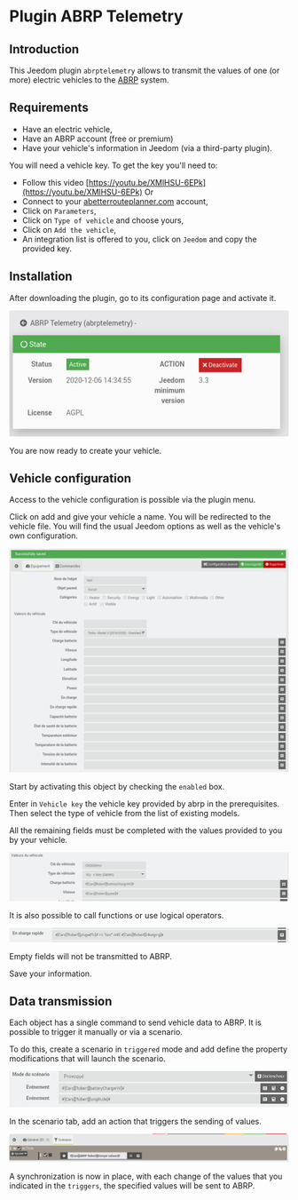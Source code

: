 # Plugin ABRP Telemetry

## Introduction

This Jeedom plugin `abrptelemetry` allows to transmit the values of one (or more) electric vehicles to the [ABRP](https://abetterrouteplanner.com/) system.

## Requirements

- Have an electric vehicle,
- Have an ABRP account (free or premium)
- Have your vehicle's information in Jeedom (via a third-party plugin).

You will need a vehicle key. To get the key you'll need to:
- Follow this video [https://youtu.be/XMlHSU-6EPk](https://youtu.be/XMlHSU-6EPk)
Or
- Connect to your [abetterrouteplanner.com](https://abetterrouteplanner.com/) account,
- Click on `Parameters`,
- Click on `Type of vehicle` and choose yours,
- Click on `Add the vehicle`,
- An integration list is offered to you, click on `Jeedom` and copy the provided key.

## Installation

After downloading the plugin, go to its configuration page and activate it.

![plugin activation](./medias/install-enable.png)

You are now ready to create your vehicle.

## Vehicle configuration

Access to the vehicle configuration is possible via the plugin menu.

Click on add and give your vehicle a name. You will be redirected to the vehicle file. You will find the usual Jeedom options as well as the vehicle's own configuration.

![Configuration voiture](./medias/created-vehicle.png)

Start by activating this object by checking the `enabled` box.

Enter in `Vehicle key` the vehicle key provided by abrp in the prerequisites. Then select the type of vehicle from the list of existing models.

All the remaining fields must be completed with the values provided to you by your vehicle.

![Options du véhicule](./medias/config-vehicle.png)

It is also possible to call functions or use logical operators.

![Exemple fast changing](./medias/config-sample-fast.png)

Empty fields will not be transmitted to ABRP.

Save your information.

## Data transmission

Each object has a single command to send vehicle data to ABRP. It is possible to trigger it manually or via a scenario.

To do this, create a scenario in `triggered` mode and add define the property modifications that will launch the scenario.

![déclencheurs scénario](./medias/scenario-trigger.png)

In the scenario tab, add an action that triggers the sending of values.

![](./medias/scenario-send.png)

A synchronization is now in place, with each change of the values that you indicated in the `triggers`, the specified values will be sent to ABRP.
